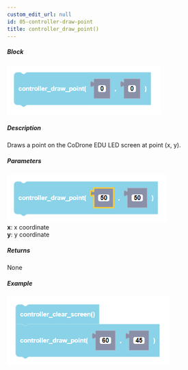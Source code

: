```yaml
---
custom_edit_url: null
id: 05-controller-draw-point
title: controller_draw_point()
---
```


##### Block

![controller draw point block image](controller_draw_point.PNG)<br />

##### Description

Draws a point on the CoDrone EDU LED screen at point (x, y).

##### Parameters
![controller draw point block image](controller_draw_point_params.PNG) <br />
**x**: x coordinate <br />
**y**: y coordinate <br />

##### Returns

None

##### Example

![controller draw point example](controller_draw_point_example.PNG)